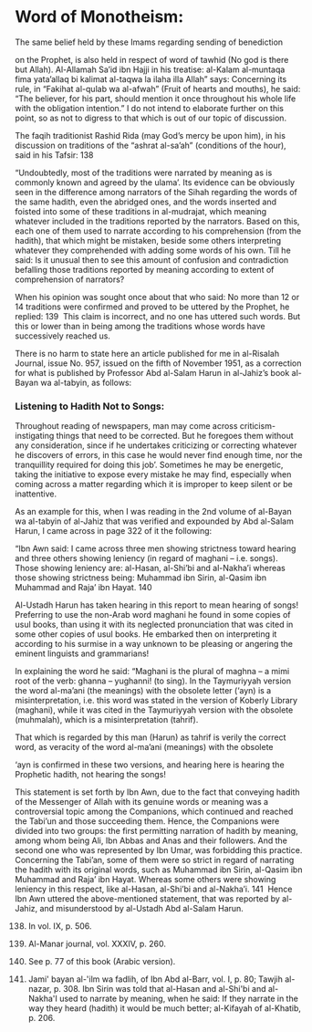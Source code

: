 Word of Monotheism:
===================

  
  
  
  
  

The same belief held by these Imams regarding sending of benediction

on the Prophet, is also held in respect of word of tawhid (No god is
there but Allah). Al-Allamah Sa’id ibn Hajji in his treatise: al-Kalam
al-muntaqa fima yata’allaq bi kalimat al-taqwa la ilaha illa Allah”
says: Concerning its rule, in “Fakihat al-qulab wa al-afwah” (Fruit of
hearts and mouths), he said: “The believer, for his part, should mention
it once throughout his whole life with the obligation intention.” I do
not intend to elaborate further on this point, so as not to digress to
that which is out of our topic of discussion.

The faqih traditionist Rashid Rida (may God’s mercy be upon him), in his
discussion on traditions of the “ashrat al-sa’ah” (conditions of the
hour), said in his Tafsir: <span id="_anchor_138"></span>138

“Undoubtedly, most of the traditions were narrated by meaning as is
commonly known and agreed by the ulama’. Its evidence can be obviously
seen in the difference among narrators of the Sihah regarding the words
of the same hadith, even the abridged ones, and the words inserted and
foisted into some of these traditions in al-mudrajat, which meaning
whatever included in the traditions reported by the narrators. Based on
this, each one of them used to narrate according to his comprehension
(from the hadith), that which might be mistaken, beside some others
interpreting whatever they comprehended with adding some words of his
own. Till he said: Is it unusual then to see this amount of confusion
and contradiction befalling those traditions reported by meaning
according to extent of comprehension of narrators?

When his opinion was sought once about that who said: No more than 12 or
14 traditions were confirmed and proved to be uttered by the Prophet, he
replied: <span id="_anchor_139"></span>139  This claim is incorrect, and
no one has uttered such words. But this or lower than in being among the
traditions whose words have successively reached us.

There is no harm to state here an article published for me in al-Risalah
Journal, issue No. 957, issued on the fifth of November 1951, as a
correction for what is published by Professor Abd al-Salam Harun in
al-Jahiz’s book al-Bayan wa al-tabyin, as follows:

### Listening to Hadith Not to Songs:

Throughout reading of newspapers, man may come across
criticism-instigating things that need to be corrected. But he foregoes
them without any consideration, since if he undertakes criticizing or
correcting whatever he discovers of errors, in this case he would never
find enough time, nor the tranquillity required for doing this job’.
Sometimes he may be energetic, taking the initiative to expose every
mistake he may find, especially when coming across a matter regarding
which it is improper to keep silent or be inattentive.

As an example for this, when I was reading in the 2nd volume of al-Bayan
wa al-tabyin of al-Jahiz that was verified and expounded by Abd al-Salam
Harun, I came across in page 322 of it the following:

“Ibn Awn said: I came across three men showing strictness toward hearing
and three others showing leniency (in regard of maghani – i.e. songs).
Those showing leniency are: al-Hasan, al-Shi’bi and al-Nakha’i whereas
those showing strictness being: Muhammad ibn Sirin, al-Qasim ibn
Muhammad and Raja’ ibn Hayat. <span id="_anchor_140"></span>140

Al-Ustadh Harun has taken hearing in this report to mean hearing of
songs! Preferring to use the non-Arab word maghani he found in some
copies of usul books, than using it with its neglected pronunciation
that was cited in some other copies of usul books. He embarked then on
interpreting it according to his surmise in a way unknown to be pleasing
or angering the eminent linguists and grammarians!

In explaining the word he said: “Maghani is the plural of maghna – a
mimi root of the verb: ghanna – yughanni! (to sing). In the Taymuriyyah
version the word al-ma’ani (the meanings) with the obsolete letter
(‘ayn) is a misinterpretation, i.e. this word was stated in the version
of Koberly Library (maghani), while it was cited in the Taymuriyyah
version with the obsolete (muhmalah), which is a misinterpretation
(tahrif).

That which is regarded by this man (Harun) as tahrif is verily the
correct word, as veracity of the word al-ma’ani (meanings) with the
obsolete

‘ayn is confirmed in these two versions, and hearing here is hearing the
Prophetic hadith, not hearing the songs!

This statement is set forth by Ibn Awn, due to the fact that conveying
hadith of the Messenger of Allah with its genuine words or meaning was a
controversial topic among the Companions, which continued and reached
the Tabi’un and those succeeding them. Hence, the Companions were
divided into two groups: the first permitting narration of hadith by
meaning, among whom being Ali, Ibn Abbas and Anas and their followers.
And the second one who was represented by Ibn Umar, was forbidding this
practice. Concerning the Tabi’an, some of them were so strict in regard
of narrating the hadith with its original words, such as Muhammad ibn
Sirin, al-Qasim ibn Muhammad and Raja’ ibn Hayat. Whereas some others
were showing leniency in this respect, like al-Hasan, al-Shi’bi and
al-Nakha’i. <span id="_anchor_141"></span>141  Hence Ibn Awn uttered the
above-mentioned statement, that was reported by al-Jahiz, and
misunderstood by al-Ustadh Abd al-Salam Harun.

138. In vol. IX, p. 506.

139. Al-Manar journal, vol. XXXIV, p. 260.

140. See p. 77 of this book (Arabic version).

141. Jami' bayan al-'ilm wa fadlih, of Ibn Abd al-Barr, vol. I, p. 80;
Tawjih al-nazar, p. 308. Ibn Sirin was told that al-Hasan and al-Shi'bi
and al-Nakha'I used to narrate by meaning, when he said: If they narrate
in the way they heard (hadith) it would be much better; al-Kifayah of
al-Khatib, p. 206.
